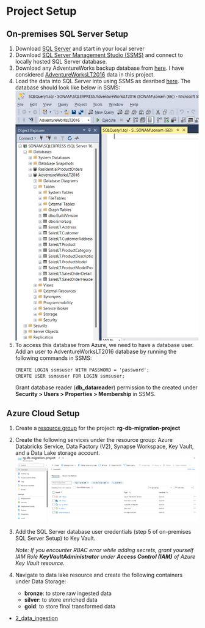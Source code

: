 # Project Setup

## On-premises SQL Server Setup
1. Download [SQL Server](https://go.microsoft.com/fwlink/?linkid=799011&clcid=0x409&culture=en-us&country=us) and start in your local server
2. Download [SQL Server Management Studio (SSMS)](https://learn.microsoft.com/en-us/sql/ssms/download-sql-server-management-studio-ssms?view=sql-server-ver16) and connect to locally hosted SQL Server database. 
3. Download any AdventureWorks backup database from [here](https://github.com/Microsoft/sql-server-samples/releases/tag/adventureworks). I have considered [AdventureWorksLT2016](https://github.com/Microsoft/sql-server-samples/releases/download/adventureworks/AdventureWorksLT2016.bak) data in this project.
4. Load the data into SQL Server into using SSMS as desribed [here](https://learn.microsoft.com/en-us/sql/samples/adventureworks-install-configure?view=sql-server-ver16&tabs=ssms#restore-to-sql-server). The database should look like below in SSMS:
![SSMS_DB_snapshot](./img/ssms_db_snapshot.png)
5. To access this database from Azure, we need to have a database user. Add an user to AdventureWorksLT2016 database by running the following commands in SSMS:
    ```
    CREATE LOGIN ssmsuser WITH PASSWORD = 'password';
    CREATE USER ssmsuser FOR LOGIN ssmsuser;
    ```
    Grant database reader (**db_datareader**) permission to the created under **Security > Users > Properties > Membership** in SSMS.


## Azure Cloud Setup
1. Create a [resource group](https://learn.microsoft.com/en-us/azure/azure-resource-manager/management/manage-resource-groups-portal#what-is-a-resource-group) for the project: **rg-db-migration-project**
2. Create the following services under the resource group: Azure Databricks Service, Data Factory (V2), Synapse Workspace, Key Vault, and a Data Lake storage account. 
![Resource Group Snapshot](./img/rg-snapshot.png)
3. Add the SQL Server database user credentials (step 5 of on-premises SQL Server Setup) to Key Vault.

    *Note: If you encounter RBAC error while adding secrets, grant yourself IAM Role **KeyVaultAdministrator** under **Access Control (IAM)** of Azure Key Vault resource.*
4. Navigate to data lake resource and create the following containers under Data Storage:
    - __bronze__: to store raw ingested data
    - __silver__: to store enriched data
    - __gold__: to store final transformed data
  

- [2_data_ingestion](./2_data_ingestion/README.md)

